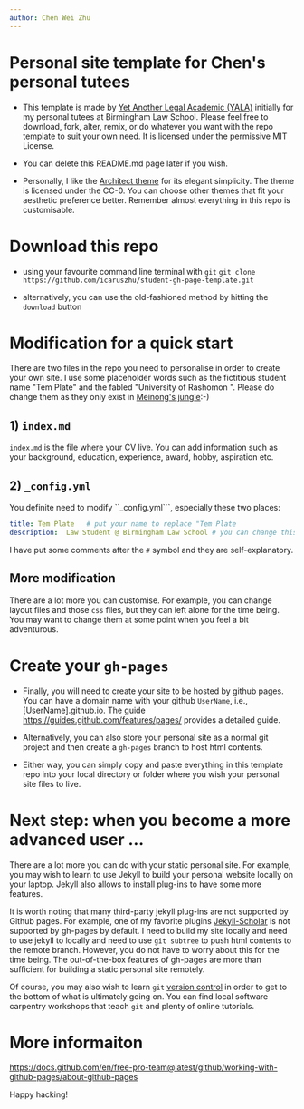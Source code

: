 ```yaml
---
author: Chen Wei Zhu
---
```

# Personal site template for Chen's personal tutees

- This  template is made by [Yet Another Legal Academic (YALA)](https://icaruszhu.github.io/) initially for my personal tutees at Birmingham Law School. Please feel free to download, fork, alter, remix, or do whatever you want with the repo template to suit your own need. It is licensed under the permissive MIT License.

- You can delete this README.md page later if you wish. 

- Personally, I like the [Architect theme](https://github.com/pages-themes/architect)  for its elegant simplicity. The theme is licensed under the CC-0. You can choose other themes that fit your aesthetic preference better. Remember almost everything in this repo is customisable. 


# Download this repo 

- using your favourite command line terminal with ```git```
```git clone https://github.com/icaruszhu/student-gh-page-template.git```

- alternatively, you can use the old-fashioned method by hitting the ```download``` button

# Modification for a quick start
There are two files in the repo you need to personalise in order to create your own site. I use some placeholder words such as the fictitious student name "Tem Plate" and the fabled "University of Rashomon ".  Please do change them as they only exist in [Meinong's jungle](https://en.wikipedia.org/wiki/Meinong%27s_jungle):-)

##  1) ```index.md``` 
```index.md``` is the file where your CV live. You can add information such as your background, education, experience, award, hobby, aspiration etc. 

## 2) ```_config.yml``` 
You definite need to modify ``_config.yml```, especially these two places:
~~~yml
title: Tem Plate   # put your name to replace "Tem Plate
description:  Law Student @ Birmingham Law School # you can change this line as well
~~~
I have put some comments after the ```#``` symbol and they are self-explanatory.

## More modification

There are a lot more you can customise. For example, you can change layout files and those ```css``` files, but they can left alone for the time being. You may want to change them at some point when you feel a bit adventurous. 

# Create your ```gh-pages``` 
- Finally, you will need to create your site to be hosted by github pages. You can have a domain name  with your github ```UserName```, i.e., [UserName].github.io. The guide https://guides.github.com/features/pages/ provides a detailed guide.

- Alternatively, you can also store your personal site as a normal git project and then create a ```gh-pages```  branch to host html contents. 

- Either way, you can simply copy and paste everything in this template repo into your local directory or folder where you wish your personal site files to live.

# Next step: when you become a more advanced user ...

There are a lot more you can do with your static personal site. For example, you may wish to learn to use Jekyll to build your personal website locally on your laptop. Jekyll also allows to install plug-ins to have some more features. 

It is worth noting that many third-party jekyll plug-ins are not supported by Github pages. For example,  one of my favorite plugins [Jekyll-Scholar](https://github.com/inukshuk/jekyll-scholar) is not supported by gh-pages by default. I need to build my site locally and  need to use jekyll to locally and need to use ```git subtree``` to push html contents to the remote branch. However, you do not have to worry about this for the time being. The out-of-the-box features of gh-pages are more than sufficient for building a static personal site remotely. 

Of course, you may also wish to learn ```git``` [version control](https://git-scm.com/) in order to get to the bottom of what is ultimately going on. You can find local software carpentry workshops that teach ```git``` and plenty of online tutorials.  

# More informaiton

https://docs.github.com/en/free-pro-team@latest/github/working-with-github-pages/about-github-pages

Happy hacking!
